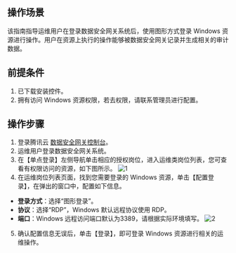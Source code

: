 ## 操作场景
该指南指导运维用户在登录数据安全网关系统后，使用图形方式登录 Windows 资源进行操作。用户在资源上执行的操作能够被数据安全网关记录并生成相关的审计数据。

## 前提条件
1. 已下载安装控件。
2. 拥有访问 Windows 资源权限，若去权限，请联系管理员进行配置。


## 操作步骤

1. 登录腾讯云 [数据安全网关控制台](https://console.cloud.tencent.com/cds/dasb)。
2. 运维用户登录数据安全网关系统。
3. 在【单点登录】左侧导航单击相应的授权岗位，进入运维类岗位列表，您可查看有权限访问的资源，如下图所示。
    ![1](https://main.qcloudimg.com/raw/2056b1eabe9700caa4ba2aee23eb4bea.png)
4. 在运维岗位列表页面，找到您需要登录的 Windows 资源，单击【配置登录】，在弹出的窗口中，配置如下信息。
 - **登录方式**：选择“图形登录”。
 - **协议**：选择“RDP”，Windows 默认远程协议使用 RDP。
 - **端口**：Windows 远程访问端口默认为3389，请根据实际环境填写。
![2](https://main.qcloudimg.com/raw/327948b0ccc5ef2e2324c20091e53f4b.png)
5. 确认配置信息无误后，单击【登录】，即可登录 Windows 资源进行相关的运维操作。
